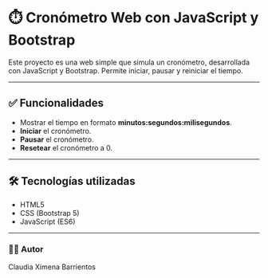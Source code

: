 # ⏱️ Cronómetro Web con JavaScript y Bootstrap

Este proyecto es una web simple que simula un cronómetro, desarrollada con JavaScript y Bootstrap. Permite iniciar, pausar y reiniciar el tiempo.

---

## ✅ Funcionalidades

- Mostrar el tiempo en formato **minutos:segundos:milisegundos**.
- **Iniciar** el cronómetro.
- **Pausar** el cronómetro.
- **Resetear** el cronómetro a 0.

---

## 🛠️ Tecnologías utilizadas

- HTML5
- CSS (Bootstrap 5)
- JavaScript (ES6)

---

### 👩‍🎓 Autor
Claudia Ximena Barrientos